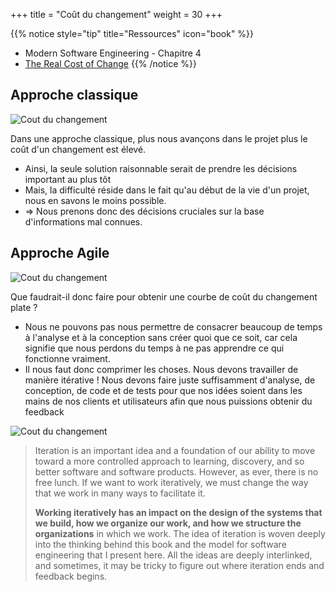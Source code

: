 +++
title = "Coût du changement"
weight = 30
+++

{{% notice style="tip" title="Ressources" icon="book" %}}
- Modern Software Engineering - Chapitre 4
- [The Real Cost of Change](https://lizkeogh.com/2012/01/30/the-real-cost-of-change/)
{{% /notice %}}

## Approche classique
![Cout du changement](../images/cout_changement_trad.png)

Dans une approche classique, plus nous avançons dans le projet plus le coût d'un changement est élevé. 
- Ainsi, la seule solution raisonnable serait de prendre les décisions important au plus tôt
- Mais, la difficulté réside dans le fait qu'au début de la vie d'un projet, nous en savons le moins possible.
- => Nous prenons donc des décisions cruciales sur la base d'informations mal connues.

## Approche Agile
![Cout du changement](../images/cout_changement_agile.png)

Que faudrait-il donc faire pour obtenir une courbe de coût du changement plate ?

- Nous ne pouvons pas nous permettre de consacrer beaucoup de temps à l'analyse et à la conception sans créer quoi que ce soit, car cela signifie que nous perdons du temps à ne pas apprendre ce qui fonctionne vraiment.
- Il nous faut donc comprimer les choses. Nous devons travailler de manière itérative ! Nous devons faire juste suffisamment d'analyse, de conception, de code et de tests pour que nos idées soient dans les mains de nos clients et utilisateurs afin que nous puissions obtenir du feedback

![Cout du changement](../images/cout_changement.png)

> Iteration is an important idea and a foundation of our ability to move toward a
more controlled approach to learning, discovery, and so better software and
software products. However, as ever, there is no free lunch. If we want to work
iteratively, we must change the way that we work in many ways to facilitate it.
> 
> **Working iteratively has an impact on the design of the systems that we build, how
we organize our work, and how we structure the organizations** in which we work.
The idea of iteration is woven deeply into the thinking behind this book and the
model for software engineering that I present here. All the ideas are deeply
interlinked, and sometimes, it may be tricky to figure out where iteration ends and
feedback begins.